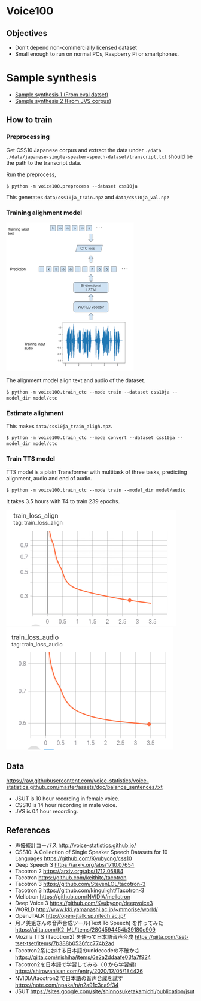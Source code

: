 # Voice100

## Objectives

- Don't depend non-commercially licensed dataset
- Small enough to run on normal PCs, Raspberry Pi or smartphones.

# Sample synthesis

- [Sample synthesis 1 (From eval datset)](docs/sample1.wav)
- [Sample synthesis 2 (From JVS corpus)](docs/sample2.wav)

## How to train

### Preprocessing

Get CSS10 Japanese corpus and extract the data under `./data`.
`./data/japanese-single-speaker-speech-dataset/transcript.txt` should be
the path to the transcript data.

Run the preprocess,

```
$ python -m voice100.preprocess --dataset css10ja
```

This generates `data/css10ja_train.npz` and `data/css10ja_val.npz`

### Training alighment model

![Training CTC](./docs/train_ctc.png)

The alignment model align text and audio of the dataset.

```
$ python -m voice100.train_ctc --mode train --dataset css10ja --model_dir model/ctc
```

### Estimate alighment

This makes `data/css10ja_train_aligh.npz`.

```
$ python -m voice100.train_ctc --mode convert --dataset css10ja --model_dir model/ctc
```

### Train TTS model

TTS model is a plain Transformer with multitask of three tasks,
predicting alignment, audio and end of audio.

```
$ python -m voice100.train_ctc --mode train --model_dir model/audio
```

It takes 3.5 hours with T4 to train 239 epochs.

![train_loss_align](./docs/train_loss_align.png)
![train_loss_audio](./docs/train_loss_audio.png)

## Data

https://raw.githubusercontent.com/voice-statistics/voice-statistics.github.com/master/assets/doc/balance_sentences.txt

- JSUT is 10 hour recording in female voice.
- CSS10 is 14 hour recording in male voice.
- JVS is 0.1 hour recording.

## References

- 声優統計コーパス http://voice-statistics.github.io/
- CSS10: A Collection of Single Speaker Speech Datasets for 10 Languages https://github.com/Kyubyong/css10
- Deep Speech 3 https://arxiv.org/abs/1710.07654
- Tacotron 2 https://arxiv.org/abs/1712.05884
- Tacotron https://github.com/keithito/tacotron
- Tacotron 3 https://github.com/StevenLOL/tacotron-3
- Tacotron 3 https://github.com/kingulight/Tacotron-3
- Mellotron https://github.com/NVIDIA/mellotron
- Deep Voice 3 https://github.com/Kyubyong/deepvoice3
- WORLD http://www.kki.yamanashi.ac.jp/~mmorise/world/
- OpenJTALK http://open-jtalk.sp.nitech.ac.jp/
- 月ノ美兎さんの音声合成ツール(Text To Speech) を作ってみた https://qiita.com/K2_ML/items/2804594454b39180c909
- Mozilla TTS (Tacotron2) を使って日本語音声合成 https://qiita.com/tset-tset-tset/items/7b388b0536fcc774b2ad
- Tacotron2系における日本語のunidecodeの不確かさ https://qiita.com/nishiha/items/6e2a2ddaafe03fa7f924
- Tacotron2を日本語で学習してみる（０から学習編） https://shirowanisan.com/entry/2020/12/05/184426
- NVIDIA/tacotron2 で日本語の音声合成を試す https://note.com/npaka/n/n2a91c3ca9f34
- JSUT https://sites.google.com/site/shinnosuketakamichi/publication/jsut